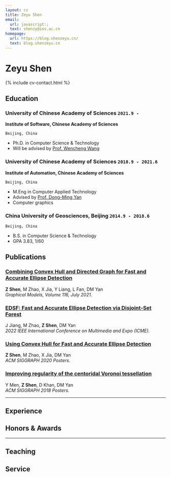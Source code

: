 ```yaml
---
layout: cv
title: Zeyu Shen
email:
  url: javascript:;
  text: shenzy@ios.ac.cn
homepage:
  url: https://blog.shenzeyu.cn/
  text: blog.shenzeyu.cn
---
```


# Zeyu **Shen**

<!--
include contact information from the front matter
Supported arguments:
    - homepage: url, text
    - phone
    - email
-->

{% include cv-contact.html %}

## Education

### **University of Chinese Academy of Sciences** `2021.9 -`
**Institute of Software, Chinese Academy of Sciences**

```
Beijing, China
```

- Ph.D. in Computer Science & Technology
- Will be advised by [Prof. Wencheng Wang](https://lcs.ios.ac.cn/~whn/) 

### **University of Chinese Academy of Sciences** `2018.9 - 2021.6`
**Institute of Automation, Chinese Academy of Sciences**

```
Beijing, China
```

- M.Eng in Computer Applied Technology
- Advised by [Prof. Dong-Ming Yan](https://sites.google.com/site/yandongming/) 
- Computer graphics

### **China University of Geosciences, Beijing** `2014.9 - 2018.6`

```
Beijing, China
```

- B.S. in Computer Science & Technology
- GPA 3.83, 1/60

## Publications

### [**Combining Convex Hull and Directed Graph for Fast and Accurate Ellipse Detection**](https://www.sciencedirect.com/science/article/abs/pii/S1524070321000151)
**Z Shen**, M Zhao, X Jia, Y Liang, L Fan, DM Yan<br> 
_Graphical Models, Volume 116, July 2021._<br>

### [**EDSF: Fast and Accurate Ellipse Detection via Disjoint-Set Forest**](https://ieeexplore.ieee.org/abstract/document/9859889)
J Jiang, M Zhao, **Z Shen**, DM Yan<br> 
_2022 IEEE International Conference on Multimedia and Expo (ICME)._<br>

### [**Using Convex Hull for Fast and Accurate Ellipse Detection**](https://dl.acm.org/doi/abs/10.1145/3388770.3407411)
**Z Shen**, M Zhao, X Jia, DM Yan<br> 
_ACM SIGGRAPH 2020 Posters._<br>

### [**Improving regularity of the centoridal Voronoi tessellation**](https://dl.acm.org/doi/abs/10.1145/3230744.3230796)
Y Men, **Z Shen**, D Khan, DM Yan<br> 
_ACM SIGGRAPH 2018 Posters._<br>

---


## Experience


## Honors & Awards

---

## Teaching


## Service


<!-- ### Footer

Last updated: May 2013 -->
